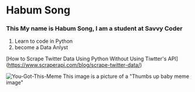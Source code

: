 # Habum Song

### This My name is Habum Song, I am a student at Savvy Coder

1. Learn to code in Python
2. become a Data Anlyst

[How to Scrape Twitter Data Using Python Without Using Tiwtter's API] (https://www.scraperapi.com/blog/scrape-twitter-data/)

![You-Got-This-Meme](https://user-images.githubusercontent.com/130187126/234137148-942b4eb9-7b56-4d35-b7ba-b20209a0d5a8.jpg)
This image is a picture of a "Thumbs up baby meme image" 

